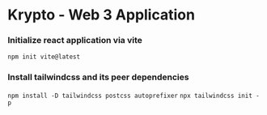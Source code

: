 # Krypto - Web 3 Application

### Initialize react application via vite

`npm init vite@latest`

### Install tailwindcss and its peer dependencies

`npm install -D tailwindcss postcss autoprefixer`
`npx tailwindcss init -p`